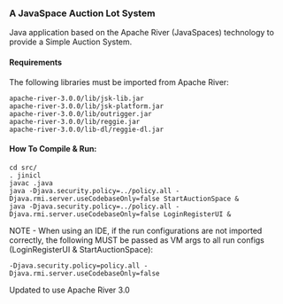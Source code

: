 ### A JavaSpace Auction Lot System

Java application based on the Apache River (JavaSpaces) technology to provide a Simple Auction System. 


#### Requirements
The following libraries must be imported from Apache River:
```
apache-river-3.0.0/lib/jsk-lib.jar
apache-river-3.0.0/lib/jsk-platform.jar
apache-river-3.0.0/lib/outrigger.jar
apache-river-3.0.0/lib/reggie.jar
apache-river-3.0.0/lib-dl/reggie-dl.jar
```

#### How To Compile & Run:
```
cd src/
. jinicl
javac .java
java -Djava.security.policy=../policy.all -Djava.rmi.server.useCodebaseOnly=false StartAuctionSpace &
java -Djava.security.policy=../policy.all -Djava.rmi.server.useCodebaseOnly=false LoginRegisterUI &
```


NOTE - When using an IDE, if the run configurations are not imported correctly, the following MUST 
be passed as VM args to all run configs (LoginRegisterUI & StartAuctionSpace):

    -Djava.security.policy=policy.all -Djava.rmi.server.useCodebaseOnly=false

Updated to use Apache River 3.0
